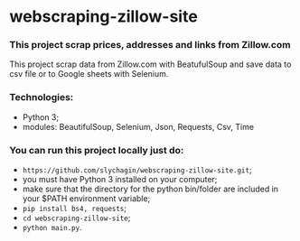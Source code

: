 # webscraping-zillow-site
### This project scrap prices, addresses and links from Zillow.com

This project scrap data from Zillow.com with BeatufulSoup and save data to csv file or to Google sheets with Selenium.

### Technologies:
- Python 3;
- modules: BeautifulSoup, Selenium, Json, Requests, Csv, Time 

### You can run this project locally just do:
- `https://github.com/slychagin/webscraping-zillow-site.git`;
- you must have Python 3 installed on your computer;
- make sure that the directory for the python bin/folder are included in your $PATH environment variable;
- `pip install bs4, requests`;
- `cd webscraping-zillow-site`;
- `python main.py`.
